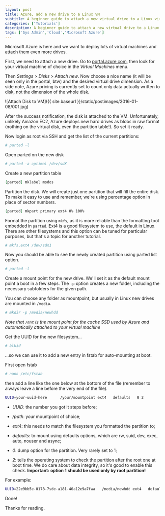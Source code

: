 ```yaml
---
layout: post
title: Azure, add a new drive to a Linux VM
subtitle: A beginner guide to attach a new virtual drive to a Linux virtual machine
categories: ['Tutorials']
description: A beginner guide to attach a new virtual drive to a Linux virtual machine
tags: ['Sys Admin','Cloud','Microsoft Azure']
---
```


Microsoft Azure is here and we want to deploy lots of virtual machines and attach them even more drives.

First, we need to attach a new drive. Go to [portal.azure.com](https://portal.azure.com), then look for your virtual machine of choice in the *Virtual Machines* menu.

Then *Settings* > *Disks* > *Attach new*. Now choose a nice name (it will be seen only in the portal, btw) and the desired virtual drive dimension. As a side note, Azure pricing is currently set to count only data actually written to disk, not the dimension of the whole disk.

![Attach Disk to VM]({{ site.baseurl }}/static/postimages/2016-01-08/001.jpg)

After the success notification, the disk is attached to the VM. Unfortunately, unlikely Amazon EC2, Azure deploys new hard drives as blobs in raw format (nothing on the virtual disk, even the partition table!). So set it ready.

Now login as root via SSH and get the list of the current partitions:

```sh
# parted -l
```

Open parted on the new disk

```sh
# parted -a optimal /dev/sdX
```

Create a new partition table

```sh
(parted) mklabel msdos
```

Partition the disk. We will create just one partition that will fill the entire disk. To make it easy to use and remember, we're using percentage option in place of sector numbers.

```sh
(parted) mkpart primary ext4 0% 100%
```

Format the partition using ```mkfs```, as it is more reliable than the formatting tool embedded in ```parted```. Ext4 is a good filesystem to use, the default in Linux. There are other filesystems and this option can be tuned for particular purposes, but that's a topic for another tutorial.

```sh
# mkfs.ext4 /dev/sdX1
```

Now you should be able to see the newly created partition using parted list option.

```sh
# parted -l
```

Create a mount point for the new drive. We'll set it as the default mount point a boot in a few steps.
The ```-p``` option creates a new folder, including the necessary subfolders for the given path.

You can choose any folder as mountpoint, but usually in Linux new drives are mounted in ```/media```.

```sh
# mkdir -p /media/newhdd
```

*Note that ```/mnt``` is the mount point for the cache SSD used by Azure and automatically attached to your virtual machine*

Get the UUID for the new filesystem...

```sh
# blkid
```

...so we can use it to add a new entry in fstab for auto-mounting at boot.

First open fstab

```sh
# nano /etc/fstab
```

then add a line like the one below at the bottom of the file (remember to always leave a line before the very end of the file).

```sh
UUID=your-uuid-here      /your/mountpoint ext4   defaults   0 2
```

- *UUID*: the number you got it steps before;

- */path*: your mountpoint of choice;

- *ext4*: this needs to match the filesystem you formatted the partition to;

- *defaults*: to mount using defaults options, which are rw, suid, dev, exec, auto, nouser and async;

- *0*: dump option for the partition. Very rarely set to 1;

- *2*: tells the operating system to check the partition after the root one at boot time. We do care about data integrity, so it's good to enable this check. **Important: option 1 should be used only by root partition!**

For example:

```sh
UUID=22e9bb5e-0178-7sde-a181-40a12e9a7fwa   /media/newhdd ext4   defaults   0 2
```

Done!

Thanks for reading.
